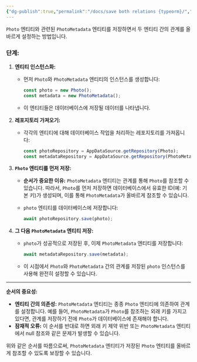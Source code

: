```yaml
---
{"dg-publish":true,"permalink":"/docs/save both relations {typeorm}/","title":"save both relations {typeorm}"}
---
```



`Photo` 엔티티와 관련된 `PhotoMetadata` 엔티티를 저장하면서 두 엔티티 간의 관계를 올바르게 설정하는 방법입니다.

### 단계:

1. **엔티티 인스턴스화:**
   - 먼저 `Photo`와 `PhotoMetadata` 엔티티의 인스턴스를 생성합니다:

     ```ts
     const photo = new Photo();
     const metadata = new PhotoMetadata();
     ```

   - 이 엔티티들은 데이터베이스에 저장될 데이터를 나타냅니다.

2. **레포지토리 가져오기:**
   - 각각의 엔티티에 대해 데이터베이스 작업을 처리하는 레포지토리를 가져옵니다:

     ```ts
     const photoRepository = AppDataSource.getRepository(Photo);
     const metadataRepository = AppDataSource.getRepository(PhotoMetadata);
     ```

3. **`Photo` 엔티티를 먼저 저장:**
   - **순서가 중요한 이유:** `PhotoMetadata` 엔티티는 관계를 통해 `Photo`를 참조할 수 있습니다. 따라서, `Photo`를 먼저 저장하면 데이터베이스에서 유효한 ID(예: 기본 키)가 생성되며, 이를 통해 `PhotoMetadata`가 올바르게 참조할 수 있습니다.
   - `photo` 엔티티를 데이터베이스에 저장합니다:

     ```ts
     await photoRepository.save(photo);
     ```

4. **그 다음 `PhotoMetadata` 엔티티 저장:**
   - `photo`가 성공적으로 저장된 후, 이제 `PhotoMetadata` 엔티티를 저장합니다:

     ```ts
     await metadataRepository.save(metadata);
     ```

   - 이 시점에서 `Photo`와 `PhotoMetadata` 간의 관계를 저장된 `photo` 인스턴스를 사용해 완전히 설정할 수 있습니다.

---

**순서의 중요성:**
- **엔티티 간의 의존성:** `PhotoMetadata` 엔티티는 종종 `Photo` 엔티티에 의존하여 관계를 설정합니다. 예를 들어, `PhotoMetadata`가 `Photo`를 참조하는 외래 키를 가지고 있다면, 관계를 저장하기 전에 `Photo`가 데이터베이스에 존재해야 합니다.
- **잠재적 오류:** 이 순서를 반대로 하면 외래 키 제약 위반 또는 `PhotoMetadata` 엔티티에서 null 참조와 같은 문제가 발생할 수 있습니다.

위와 같은 순서를 따름으로써, `PhotoMetadata` 엔티티가 저장된 `Photo` 엔티티를 올바르게 참조할 수 있도록 보장할 수 있습니다.
